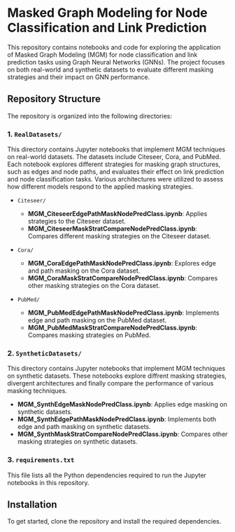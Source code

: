 # Masked Graph Modeling for Node Classification and Link Prediction

This repository contains notebooks and code for exploring the application of Masked Graph Modeling (MGM) for node classification and link prediction tasks using Graph Neural Networks (GNNs). The project focuses on both real-world and synthetic datasets to evaluate different masking strategies and their impact on GNN performance.

## Repository Structure

The repository is organized into the following directories:

### 1. `RealDatasets/`

This directory contains Jupyter notebooks that implement MGM techniques on real-world datasets. The datasets include Citeseer, Cora, and PubMed. Each notebook explores different strategies for masking graph structures, such as edges and node paths, and evaluates their effect on link prediction and node classification tasks. Various architectures were utilized to assess how different models respond to the applied masking strategies.

- `Citeseer/`
  - **MGM_CiteseerEdgePathMaskNodePredClass.ipynb**: Applies strategies to the Citeseer dataset.
  - **MGM_CiteseerMaskStratCompareNodePredClass.ipynb**: Compares different masking strategies on the Citeseer dataset.

- `Cora/`
  - **MGM_CoraEdgePathMaskNodePredClass.ipynb**: Explores edge and path masking on the Cora dataset.
  - **MGM_CoraMaskStratCompareNodePredClass.ipynb**: Compares other masking strategies on the Cora dataset.

- `PubMed/`
  - **MGM_PubMedEdgePathMaskNodePredClass.ipynb**: Implements edge and path masking on the PubMed dataset.
  - **MGM_PubMedMaskStratCompareNodePredClass.ipynb**: Compares masking strategies on PubMed.

### 2. `SyntheticDatasets/`

This directory contains Jupyter notebooks that implement MGM techniques on synthetic datasets. These notebooks explore diffrent masking strategies, divergent architectures and finally compare the performance of various masking techniques.

- **MGM_SynthEdgeMaskNodePredClass.ipynb**: Applies edge masking on synthetic datasets.
- **MGM_SynthEdgePathMaskNodePredClass.ipynb**: Implements both edge and path masking on synthetic datasets.
- **MGM_SynthMaskStratCompareNodePredClass.ipynb**: Compares other  masking strategies on synthetic datasets.

### 3. `requirements.txt`

This file lists all the Python dependencies required to run the Jupyter notebooks in this repository.

## Installation

To get started, clone the repository and install the required dependencies.